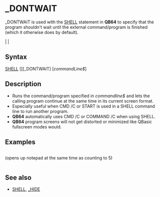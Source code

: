 # _DONTWAIT

_DONTWAIT is used with the [SHELL](SHELL.md) statement in **QB64** to specify that the program shouldn't wait until the external command/program is finished (which it otherwise does by default).

  

|  |

## Syntax

[SHELL](SHELL.md) [[[_DONTWAIT] [*commandLine$*]
  

## Description

* Runs the command/program specified in *commandline$* and lets the calling program continue at the same time in its current screen format.
* Especially useful when CMD /C or START is used in a SHELL command line to run another program.
* **QB64** automatically uses CMD /C or COMMAND /C when using SHELL.
* **QB64** program screens will not get distorted or minimized like QBasic fullscreen modes would.

  

## Examples

``` [SHELL](SHELL.md) _DONTWAIT "notepad " + filename$  [FOR](FOR.md) x = 1 [TO](TO.md) 5     [_LIMIT](_LIMIT.md) 1     [PRINT](PRINT.md) x [NEXT](NEXT.md)  
```

(opens up notepad at the same time as counting to 5)

```  1  2  3  4  5  
```

  

## See also

* [SHELL](SHELL.md), [_HIDE](_HIDE.md)

  
